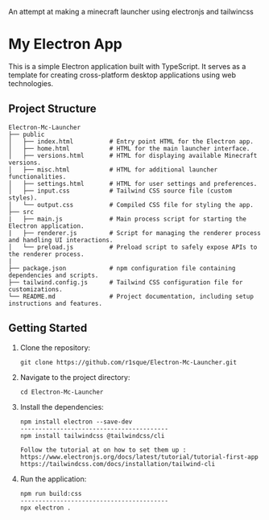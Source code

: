 An attempt at making a minecraft launcher using electronjs and tailwincss 
# My Electron App

This is a simple Electron application built with TypeScript. It serves as a template for creating cross-platform desktop applications using web technologies.

## Project Structure

```
Electron-Mc-Launcher
├── public
│   ├── index.html          # Entry point HTML for the Electron app.
│   ├── home.html           # HTML for the main launcher interface.
│   ├── versions.html       # HTML for displaying available Minecraft versions.
│   ├── misc.html           # HTML for additional launcher functionalities.
│   ├── settings.html       # HTML for user settings and preferences.
│   ├── input.css           # Tailwind CSS source file (custom styles).
│   └── output.css          # Compiled CSS file for styling the app.
├── src
|   ├── main.js             # Main process script for starting the Electron application.
|   ├── renderer.js         # Script for managing the renderer process and handling UI interactions.
│   └── preload.js          # Preload script to safely expose APIs to the renderer process.
|
├── package.json            # npm configuration file containing dependencies and scripts.
├── tailwind.config.js      # Tailwind CSS configuration file for customizations.
└── README.md               # Project documentation, including setup instructions and features.
```

## Getting Started

1. Clone the repository:
   ```
   git clone https://github.com/r1sque/Electron-Mc-Launcher.git
   ```

2. Navigate to the project directory:
   ```
   cd Electron-Mc-Launcher
   ```

3. Install the dependencies:
   ```
   npm install electron --save-dev
   -----------------------------------------
   npm install tailwindcss @tailwindcss/cli
   
   Follow the tutorial at on how to set them up : 
   https://www.electronjs.org/docs/latest/tutorial/tutorial-first-app
   https://tailwindcss.com/docs/installation/tailwind-cli
   ```

4. Run the application:
   ```
   npm run build:css
   -----------------------------------------
   npx electron .
   ```